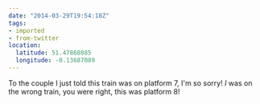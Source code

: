 ```yaml
---
date: "2014-03-29T19:54:18Z"
tags:
- imported
- from-twitter
location:
  latitude: 51.47868085
  longitude: -0.13687089
---
```

To the couple I just told this train was on platform 7, I'm so sorry\! *I* was on the wrong train, you were right, this was platform 8\!
